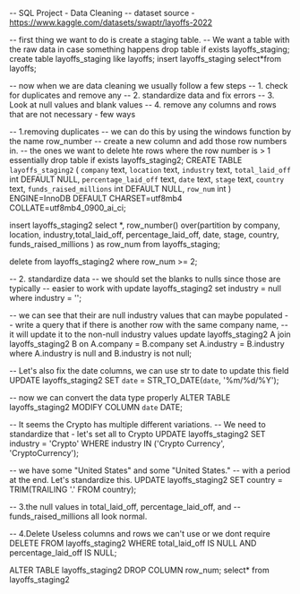 -- SQL Project - Data Cleaning
-- dataset source - https://www.kaggle.com/datasets/swaptr/layoffs-2022

-- first thing we want to do is create a staging table. 
-- We want a table with the raw data in case something happens
drop table if exists layoffs_staging;
create table layoffs_staging like layoffs;
insert layoffs_staging
select*from layoffs;


-- now when we are data cleaning we usually follow a few steps
-- 1. check for duplicates and remove any
-- 2. standardize data and fix errors
-- 3. Look at null values and blank values
-- 4. remove any columns and rows that are not necessary - few ways


-- 1.removing duplicates
-- we can do this by using the windows function by the name row_number
-- create a new column and add those row numbers in.
-- the ones we want to delete hte rows where the row number is > 1 essentially
drop table if exists layoffs_staging2;
CREATE TABLE `layoffs_staging2` (
  `company` text,
  `location` text,
  `industry` text,
  `total_laid_off` int DEFAULT NULL,
  `percentage_laid_off` text,
  `date` text,
  `stage` text,
  `country` text,
  `funds_raised_millions` int DEFAULT NULL,
  `row_num` int 
) ENGINE=InnoDB DEFAULT CHARSET=utf8mb4 COLLATE=utf8mb4_0900_ai_ci;

insert layoffs_staging2 
select *, row_number() over(partition by company, location, industry,total_laid_off, 
percentage_laid_off, date,  stage, country, funds_raised_millions ) 
as row_num
from layoffs_staging;

delete from layoffs_staging2 
where row_num >= 2;


-- 2. standardize data 
-- we should set the blanks to nulls since those are typically 
-- easier to work with
update layoffs_staging2 
set industry = null 
where industry = '';

-- we can see that their are null industry values that can maybe populated 
-- write a query that if there is another row with the same company name,
-- it will update it to the non-null industry values
update layoffs_staging2 A
join layoffs_staging2 B
on A.company = B.company
set A.industry = B.industry
where A.industry is null
and B.industry is not null;


-- Let's also fix the date columns, we can use str to date to update this field
UPDATE layoffs_staging2
SET `date` = STR_TO_DATE(`date`, '%m/%d/%Y');

-- now we can convert the data type properly
ALTER TABLE layoffs_staging2
MODIFY COLUMN `date` DATE;


-- It seems the Crypto has multiple different variations. 
-- We need to standardize that - let's set all to Crypto
UPDATE layoffs_staging2
SET industry = 'Crypto'
WHERE industry IN ('Crypto Currency', 'CryptoCurrency');

-- we have some "United States" and some "United States." 
-- with a period at the end. Let's standardize this.
UPDATE layoffs_staging2
SET country = TRIM(TRAILING '.' FROM country);




-- 3.the null values in total_laid_off, percentage_laid_off, and 
-- funds_raised_millions all look normal.


-- 4.Delete Useless columns and rows we can't use or we dont require
DELETE FROM layoffs_staging2
WHERE total_laid_off IS NULL
AND percentage_laid_off IS NULL;

ALTER TABLE layoffs_staging2
DROP COLUMN row_num;
select* from layoffs_staging2


